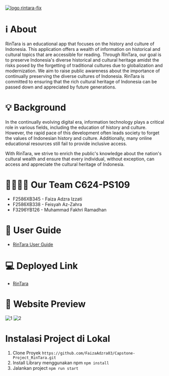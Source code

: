 
[![logo rintara-fix](https://github.com/FaizaAdzra03/Capstone-Project_RinTara/assets/90081266/7e95a082-8e69-48e8-9ab0-a7a34f47add5)](https://rintara.vercel.app/)

#  ℹ About 
RinTara is an educational app that focuses on the history and culture of Indonesia. This application offers a wealth of information on historical and cultural topics that are accessible for reading. Through RinTara, our goal is to preserve Indonesia's diverse historical and cultural heritage amidst the risks posed by the forgetting of traditional cultures due to globalization and modernization. We aim to raise public awareness about the importance of continually preserving the diverse cultures of Indonesia. RinTara is committed to ensuring that the rich cultural heritage of Indonesia can be passed down and appreciated by future generations.

# 💡 Background
In the continually evolving digital era, information technology plays a critical role in various fields, including the education of history and culture. However, the rapid pace of this development often leads society to forget the values of Indonesian history and culture. Additionally, many online educational resources still fail to provide inclusive access.

With RinTara, we strive to enrich the public's knowledge about the nation's cultural wealth and ensure that every individual, without exception, can access and appreciate the cultural heritage of Indonesia.

# 👩‍💻👨‍💻 Our Team C624-PS109
- F2586XB345 - Faiza Adzra Izzati 
- F2586XB338 - Feisyah Az-Zahra
- F3296YB126 - Muhammad Fakhri Ramadhan 

# 📘 User Guide
- [RinTara User Guide](https://docs.google.com/document/d/1VvmhXNtcYkCnERZm1Elbz4gTSij_unU3sgr2W8PoRtg/edit)
  
# 💻 Deployed Link
- [RinTara](rintara.vercel.app)
  
# 🔎 Website Preview
![1](https://github.com/FaizaAdzra03/Capstone-Project_RinTara/assets/90081266/db906a24-bba4-4893-8ee7-da798694ab53)
![2](https://github.com/FaizaAdzra03/Capstone-Project_RinTara/assets/90081266/af509b48-7085-4448-adf5-bd34fe2a0374)

# Instalasi Project di Lokal
1. Clone Proyek
   ``https://github.com/FaizaAdzra03/Capstone-Project_RinTara.git``
2. Install Library menggunakan npm
   ```npm install```
3. Jalankan project
   ```npm run start```
